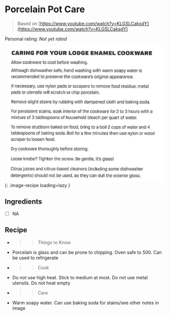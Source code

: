 <!-- Needs Manual Review -->

# Porcelain Pot Care

> Based on [https://www.youtube.com/watch?v=KLGSLCaksdY](https://www.youtube.com/watch?v=KLGSLCaksdY)

<!-- {cts} rating=0; (User can specify rating on scale of 1-5) -->
Personal rating: *Not yet rated*
<!-- {cte} -->

<!-- {cts} name_image=porcelain_pot_care.jpg; (User can specify image name) -->
![porcelain_pot_care.jpg](./porcelain_pot_care.jpg){: .image-recipe loading=lazy }
<!-- {cte} -->

## Ingredients

* [ ] NA

## Recipe

* >> Things to Know
* Porcelain is glass and can be prone to chipping. Oven safe to 500. Can be used to refrigerate
* >> Cook
* Do not use high heat. Stick to medium at most. Do not use metal utensils. Do not heat empty
* >> Care
* Warm soapy water. Can use baking soda for stains/see other notes in image
